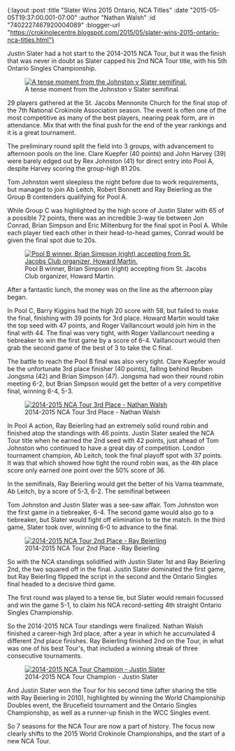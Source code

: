 {:layout :post
 :title "Slater Wins 2015 Ontario, NCA Titles"
 :date "2015-05-05T19:37:00.001-07:00"
 :author "Nathan Walsh"
 :id "7402227467920004089"
 :blogger-url "https://crokinolecentre.blogspot.com/2015/05/slater-wins-2015-ontario-nca-titles.html"}

Justin Slater had a hot start to the 2014-2015 NCA Tour, but it was the finish that was never in doubt as Slater capped his 2nd NCA Tour title, with his 5th Ontario Singles Championship.

<figure>
	<a href="/images/2015-05-05-slater-wins-2015-ontario-nca-titles/IMG\_3577.jpg"><img src="/images/2015-05-05-slater-wins-2015-ontario-nca-titles/IMG\_3577.jpg" alt="A tense moment from the Johnston v Slater semifinal." /></a>
	<figcaption>A tense moment from the Johnston v Slater semifinal.</figcaption>
</figure>

29 players gathered at the St. Jacobs Mennonite Church for the final stop of the 7th National Crokinole Association season. The event is often one of the most competitive as many of the best players, nearing peak form, are in attendance. Mix that with the final push for the end of the year rankings and it is a great tournament.

The preliminary round split the field into 3 groups, with advancement to afternoon pools on the line. Clare Kuepfer (40 points) and John Harvey (39) were barely edged out by Rex Johnston (41) for direct entry into Pool A, despite Harvey scoring the group-high 81 20s.

Tom Johnston went sleepless the night before due to work requirements, but managed to join Ab Leitch, Robert Bonnett and Ray Beierling as the Group B contenders qualifying for Pool A. 

While Group C was highlighted by the high score of Justin Slater with 65 of a possible 72 points, there was an incredible 3-way tie between Jon Conrad, Brian Simpson and Eric Miltenburg for the final spot in Pool A. While each player tied each other in their head-to-head games, Conrad would be given the final spot due to 20s.

<figure>
	<a href="/images/2015-05-05-slater-wins-2015-ontario-nca-titles/IMG\_3646.jpg"><img src="/images/2015-05-05-slater-wins-2015-ontario-nca-titles/IMG\_3646.jpg" alt="Pool B winner, Brian Simpson (right) accepting from St. Jacobs Club organizer, Howard Martin." /></a>
	<figcaption>Pool B winner, Brian Simpson (right) accepting from St. Jacobs Club organizer, Howard Martin.</figcaption>
</figure>

After a fantastic lunch, the money was on the line as the afternoon play began.

In Pool C, Barry Kiggins had the high 20 score with 58, but failed to make the final, finishing with 39 points for 3rd place. Howard Martin would take the top seed with 47 points, and Roger Vaillancourt would join him in the final with 44. The final was very tight, with Roger Vaillancourt needing a tiebreaker to win the first game by a score of 6-4. Vaillancourt would then grab the second game of the best of 3 to take the C final.

The battle to reach the Pool B final was also very tight. Clare Kuepfer would be the unfortunate 3rd place finisher (40 points), falling behind Reuben Jongsma (42) and Brian Simpson (47). Jongsma had won their round robin meeting 6-2, but Brian Simpson would get the better of a very competitive final, winning 6-4, 5-3.

<figure>
	<a href="/images/2015-05-05-slater-wins-2015-ontario-nca-titles/IMG\_3656.jpg"><img src="/images/2015-05-05-slater-wins-2015-ontario-nca-titles/IMG\_3656.jpg" alt="2014-2015 NCA Tour 3rd Place - Nathan Walsh" /></a>
	<figcaption>2014-2015 NCA Tour 3rd Place - Nathan Walsh</figcaption>
</figure>

In Pool A action, Ray Beierling had an extremely solid round robin and finished atop the standings with 46 points. Justin Slater sealed the NCA Tour title when he earned the 2nd seed with 42 points, just ahead of Tom Johnston who continued to have a great day of competition. London tournament champion, Ab Leitch, took the final playoff spot with 37 points. It was that which showed how tight the round robin was, as the 4th place score only earned one point over the 50% score of 36.

In the semifinals, Ray Beierling would get the better of his Varna teammate, Ab Leitch, by a score of 5-3, 6-2. The semifinal between

Tom Johnston and Justin Slater was a see-saw affair. Tom Johnston won the first game in a tiebreaker, 6-4. The second game would also go to a tiebreaker, but Slater would fight off elimination to tie the match. In the third game, Slater took over, winning 6-0 to advance to the final.

<figure>
	<a href="/images/2015-05-05-slater-wins-2015-ontario-nca-titles/IMG\_3657.jpg"><img src="/images/2015-05-05-slater-wins-2015-ontario-nca-titles/IMG\_3657.jpg" alt="2014-2015 NCA Tour 2nd Place - Ray Beierling" /></a>
	<figcaption>2014-2015 NCA Tour 2nd Place - Ray Beierling</figcaption>
</figure>

So with the NCA standings solidified with Justin Slater 1st and Ray Beierling 2nd, the two squared off in the final. Justin Slater dominated the first game, but Ray Beierling flipped the script in the second and the Ontario Singles final headed to a decisive third game.

The first round was played to a tense tie, but Slater would remain focussed and win the game 5-1, to claim his NCA record-setting 4th straight Ontario Singles Championship.

So the 2014-2015 NCA Tour standings were finalized. Nathan Walsh finished a career-high 3rd place, after a year in which he accumulated 4 different 2nd place finishes. Ray Beierling finished 2nd on the Tour, in what was one of his best Tour's, that included a winning streak of three consecutive tournaments.

<figure>
	<a href="/images/2015-05-05-slater-wins-2015-ontario-nca-titles/IMG\_3661.jpg"><img src="/images/2015-05-05-slater-wins-2015-ontario-nca-titles/IMG\_3661.jpg" alt="2014-2015 NCA Tour Champion - Justin Slater" /></a>
	<figcaption>2014-2015 NCA Tour Champion - Justin Slater</figcaption>
</figure>

And Justin Slater won the Tour for his second time (after sharing the title with Ray Beierling in 2010), highlighted by winning the World Championship Doubles event, the Brucefield tournament and the Ontario Singles Championship, as well as a runner-up finish in the WCC Singles event.

So 7 seasons for the NCA Tour are now a part of history. The focus now clearly shifts to the 2015 World Crokinole Championships, and the start of a new NCA Tour.
